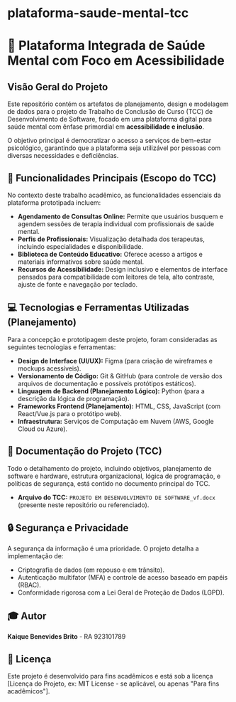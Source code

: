 # plataforma-saude-mental-tcc

# 🧠 Plataforma Integrada de Saúde Mental com Foco em Acessibilidade

## Visão Geral do Projeto

Este repositório contém os artefatos de planejamento, design e modelagem de dados para o projeto de Trabalho de Conclusão de Curso (TCC) de Desenvolvimento de Software, focado em uma plataforma digital para saúde mental com ênfase primordial em **acessibilidade e inclusão**.

O objetivo principal é democratizar o acesso a serviços de bem-estar psicológico, garantindo que a plataforma seja utilizável por pessoas com diversas necessidades e deficiências.

## 🚀 Funcionalidades Principais (Escopo do TCC)

No contexto deste trabalho acadêmico, as funcionalidades essenciais da plataforma prototipada incluem:

* **Agendamento de Consultas Online:** Permite que usuários busquem e agendem sessões de terapia individual com profissionais de saúde mental.
* **Perfis de Profissionais:** Visualização detalhada dos terapeutas, incluindo especialidades e disponibilidade.
* **Biblioteca de Conteúdo Educativo:** Oferece acesso a artigos e materiais informativos sobre saúde mental.
* **Recursos de Acessibilidade:** Design inclusivo e elementos de interface pensados para compatibilidade com leitores de tela, alto contraste, ajuste de fonte e navegação por teclado.

## 💻 Tecnologias e Ferramentas Utilizadas (Planejamento)

Para a concepção e prototipagem deste projeto, foram consideradas as seguintes tecnologias e ferramentas:

* **Design de Interface (UI/UX):** Figma (para criação de wireframes e mockups acessíveis).
* **Versionamento de Código:** Git & GitHub (para controle de versão dos arquivos de documentação e possíveis protótipos estáticos).
* **Linguagem de Backend (Planejamento Lógico):** Python (para a descrição da lógica de programação).
* **Frameworks Frontend (Planejamento):** HTML, CSS, JavaScript (com React/Vue.js para o protótipo web).
* **Infraestrutura:** Serviços de Computação em Nuvem (AWS, Google Cloud ou Azure).


## 📝 Documentação do Projeto (TCC)

Todo o detalhamento do projeto, incluindo objetivos, planejamento de software e hardware, estrutura organizacional, lógica de programação, e políticas de segurança, está contido no documento principal do TCC.

* **Arquivo do TCC:** `PROJETO EM DESENVOLVIMENTO DE SOFTWARE_vf.docx` (presente neste repositório ou referenciado).

## 🔒 Segurança e Privacidade

A segurança da informação é uma prioridade. O projeto detalha a implementação de:

* Criptografia de dados (em repouso e em trânsito).
* Autenticação multifator (MFA) e controle de acesso baseado em papéis (RBAC).
* Conformidade rigorosa com a Lei Geral de Proteção de Dados (LGPD).


## 🎓 Autor

**Kaique Benevides Brito** - RA 923101789

## 📜 Licença

Este projeto é desenvolvido para fins acadêmicos e está sob a licença [Licença do Projeto, ex: MIT License - se aplicável, ou apenas "Para fins acadêmicos"].
